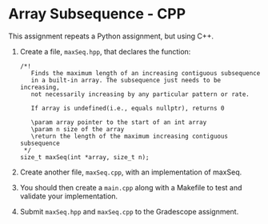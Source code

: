 # Array Subsequence - CPP

This assignment repeats a Python assignment, but using C++.

1.  Create a file, `maxSeq.hpp`, that declares the function:
    ```
    /*!
       Finds the maximum length of an increasing contiguous subsequence
       in a built-in array. The subsequence just needs to be increasing, 
       not necessarily increasing by any particular pattern or rate.

       If array is undefined(i.e., equals nullptr), returns 0
      
       \param array pointer to the start of an int array
       \param n size of the array
       \return the length of the maximum increasing contiguous subsequence
     */
    size_t maxSeq(int *array, size_t n);
    ```

2. Create another file, `maxSeq.cpp`, with an implementation of maxSeq.
3. You should then create a `main.cpp` along with a Makefile to test and validate
   your implementation.
4. Submit `maxSeq.hpp` and `maxSeq.cpp` to the Gradescope assignment.

